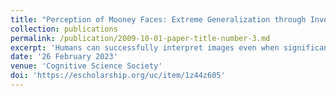 ```yaml
---
title: "Perception of Mooney Faces: Extreme Generalization through Inverse Rendering?"
collection: publications
permalink: /publication/2009-10-01-paper-title-number-3.md
excerpt: 'Humans can successfully interpret images even when significant image transformations have distorted them. Such images aid in differentiating existing computational models for perception because models that predict similar results for typical stimuli may diverge when confronted with atypical stimuli. We propose an explanation of people’s ability to perceive a specific class of degraded stimuli that require extreme generalization capabilities: Mooney, or two-tone images of faces. We provide a parametric and controllable method to generate Mooney faces and hypothesize that the human visual system generalizes under extreme cases because it reverses the naturalistic image generation process. We show that Mooney faces are approximated under extreme illumination conditions; a computer graphics perspective of the Mooney formation process suggests inverse graphics as a model for perceptual generalization. With a number of demonstrations, we argue that Mooney faces are important to understanding the role of generative models and inverse graphics in human visual processing.'
date: '26 February 2023'
venue: 'Cognitive Science Society'
doi: 'https://escholarship.org/uc/item/1z44z605'
---
```

